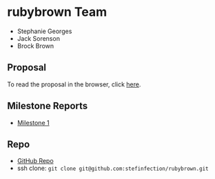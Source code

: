 # rubybrown Team
- Stephanie Georges
- Jack Sorenson
- Brock Brown

## Proposal
To read the proposal in the browser, click [here](https://github.com/stefinfection/rubybrown/blob/master/proposal.md).

## Milestone Reports
- [Milestone 1](./milestone_01/report.md)

## Repo
- [GitHub Repo](https://github.com/stefinfection/rubybrown)
- ssh clone: `git clone git@github.com:stefinfection/rubybrown.git`
